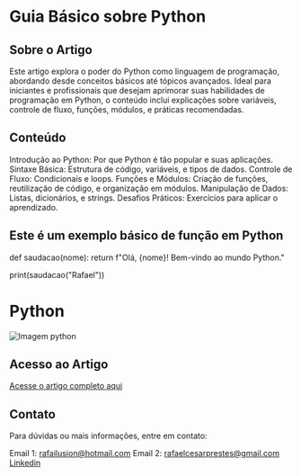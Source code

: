 # Guia Básico sobre Python

## Sobre o Artigo
Este artigo explora o poder do Python como linguagem de programação, abordando desde conceitos básicos até tópicos avançados. Ideal para iniciantes e profissionais que desejam aprimorar suas habilidades de programação em Python, o conteúdo inclui explicações sobre variáveis, controle de fluxo, funções, módulos, e práticas recomendadas.

## Conteúdo
Introdução ao Python: Por que Python é tão popular e suas aplicações.
Sintaxe Básica: Estrutura de código, variáveis, e tipos de dados.
Controle de Fluxo: Condicionais e loops.
Funções e Módulos: Criação de funções, reutilização de código, e organização em módulos.
Manipulação de Dados: Listas, dicionários, e strings.
Desafios Práticos: Exercícios para aplicar o aprendizado.

## Este é um exemplo básico de função em Python

def saudacao(nome):
    return f"Olá, {nome}! Bem-vindo ao mundo Python."

print(saudacao("Rafael"))


# Python

![Imagem python](https://th.bing.com/th/id/OIP.olP14XW3Lt7G5_Zc6gtMBAHaEj?rs=1&pid=ImgDetMain)


## Acesso ao Artigo
[Acesse o artigo completo aqui](https://onedrive.live.com/personal/fe5723b54583becb/_layouts/15/doc2.aspx?resid=6c1b2b1b-ba3a-42a5-a057-cbee14080ae9&cid=fe5723b54583becb&action=editnew&wdNewAndOpenCt=1731271418913&ct=1731271419806&wdOrigin=OFFICECOM-WEB.MAIN.NEW&wdPreviousSessionSrc=HarmonyWeb&wdPreviousSession=f8fd63b1-a67f-4cec-a1e8-78c859ea4db2)

## Contato
Para dúvidas ou mais informações, entre em contato:

Email 1: rafailusion@hotmail.com
Email 2: rafaelcesarprestes@gmail.com
[Linkedin](www.linkedin.com/in/rafaelcesarprestes)
